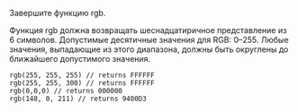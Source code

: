 Завершите функцию rgb. 

Функция rgb должна возвращать шеснадцатиричное представление из 6 символов.
Допустимые десятичные значения для RGB: 0–255. Любые значения, выпадающие из этого диапазона, должны быть округлены до ближайшего допустимого значения.

```
rgb(255, 255, 255) // returns FFFFFF
rgb(255, 255, 300) // returns FFFFFF
rgb(0,0,0) // returns 000000
rgb(148, 0, 211) // returns 9400D3
```